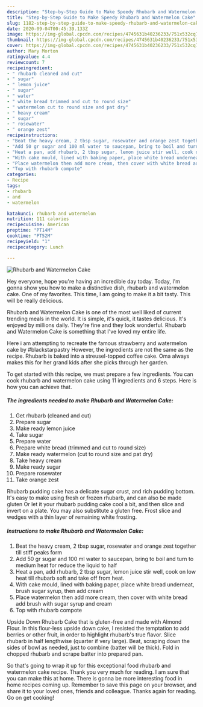 ```yaml
---
description: "Step-by-Step Guide to Make Speedy Rhubarb and Watermelon Cake"
title: "Step-by-Step Guide to Make Speedy Rhubarb and Watermelon Cake"
slug: 1182-step-by-step-guide-to-make-speedy-rhubarb-and-watermelon-cake
date: 2020-09-04T00:45:39.133Z
image: https://img-global.cpcdn.com/recipes/4745631b40236233/751x532cq70/rhubarb-and-watermelon-cake-recipe-main-photo.jpg
thumbnail: https://img-global.cpcdn.com/recipes/4745631b40236233/751x532cq70/rhubarb-and-watermelon-cake-recipe-main-photo.jpg
cover: https://img-global.cpcdn.com/recipes/4745631b40236233/751x532cq70/rhubarb-and-watermelon-cake-recipe-main-photo.jpg
author: Mary Morton
ratingvalue: 4.4
reviewcount: 7
recipeingredient:
- " rhubarb cleaned and cut"
- " sugar"
- " lemon juice"
- " sugar"
- " water"
- " white bread trimmed and cut to round size"
- " watermelon cut to round size and pat dry"
- " heavy cream"
- " sugar"
- " rosewater"
- " orange zest"
recipeinstructions:
- "Beat the heavy cream, 2 tbsp sugar, rosewater and orange zest together till stiff peaks form"
- "Add 50 gr sugar and 100 ml water to saucepan, bring to boil and turn to medium heat for reduce the liquid to half"
- "Heat a pan, add rhubarb, 2 tbsp sugar, lemon juice stir well, cook on low heat till rhubarb soft and take off from heat."
- "With cake mould, lined with baking paper, place white bread underneat, brush sugar syrup, then add cream"
- "Place watermelon then add more cream, then cover with white bread add brush with sugar syrup and cream"
- "Top with rhubarb compote"
categories:
- Recipe
tags:
- rhubarb
- and
- watermelon

katakunci: rhubarb and watermelon 
nutrition: 111 calories
recipecuisine: American
preptime: "PT14M"
cooktime: "PT52M"
recipeyield: "1"
recipecategory: Lunch

---
```



![Rhubarb and Watermelon Cake](https://img-global.cpcdn.com/recipes/4745631b40236233/751x532cq70/rhubarb-and-watermelon-cake-recipe-main-photo.jpg)

Hey everyone, hope you're having an incredible day today. Today, I'm gonna show you how to make a distinctive dish, rhubarb and watermelon cake. One of my favorites. This time, I am going to make it a bit tasty. This will be really delicious.

Rhubarb and Watermelon Cake is one of the most well liked of current trending meals in the world. It is simple, it's quick, it tastes delicious. It's enjoyed by millions daily. They're fine and they look wonderful. Rhubarb and Watermelon Cake is something that I've loved my entire life.

Here i am attempting to recreate the famous strawberry and watermelon cake by #blackstarpastry However, the ingredients are not the same as the recipe. Rhubarb is baked into a streusel-topped coffee cake. Oma always makes this for her grand kids after she picks through her garden.


To get started with this recipe, we must prepare a few ingredients. You can cook rhubarb and watermelon cake using 11 ingredients and 6 steps. Here is how you can achieve that.

<!--inarticleads1-->

##### The ingredients needed to make Rhubarb and Watermelon Cake:

1. Get  rhubarb (cleaned and cut)
1. Prepare  sugar
1. Make ready  lemon juice
1. Take  sugar
1. Prepare  water
1. Prepare  white bread (trimmed and cut to round size)
1. Make ready  watermelon (cut to round size and pat dry)
1. Take  heavy cream
1. Make ready  sugar
1. Prepare  rosewater
1. Take  orange zest


Rhubarb pudding cake has a delicate sugar crust, and rich pudding bottom. It&#39;s easy to make using fresh or frozen rhubarb, and can also be made gluten Or let it your rhubarb pudding cake cool a bit, and then slice and invert on a plate. You may also substitute a gluten free. Frost slice and wedges with a thin layer of remaining white frosting. 

<!--inarticleads2-->

##### Instructions to make Rhubarb and Watermelon Cake:

1. Beat the heavy cream, 2 tbsp sugar, rosewater and orange zest together till stiff peaks form
1. Add 50 gr sugar and 100 ml water to saucepan, bring to boil and turn to medium heat for reduce the liquid to half
1. Heat a pan, add rhubarb, 2 tbsp sugar, lemon juice stir well, cook on low heat till rhubarb soft and take off from heat.
1. With cake mould, lined with baking paper, place white bread underneat, brush sugar syrup, then add cream
1. Place watermelon then add more cream, then cover with white bread add brush with sugar syrup and cream
1. Top with rhubarb compote


Upside Down Rhubarb Cake that is gluten-free and made with Almond Flour. In this flour-less upside down cake, I resisted the temptation to add berries or other fruit, in order to highlight rhubarb&#39;s true flavor. Slice rhubarb in half lengthwise (quarter if very large). Beat, scraping down the sides of bowl as needed, just to combine (batter will be thick). Fold in chopped rhubarb and scrape batter into prepared pan. 

So that's going to wrap it up for this exceptional food rhubarb and watermelon cake recipe. Thank you very much for reading. I am sure that you can make this at home. There is gonna be more interesting food in home recipes coming up. Remember to save this page on your browser, and share it to your loved ones, friends and colleague. Thanks again for reading. Go on get cooking!

